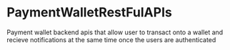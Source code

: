 # PaymentWalletRestFulAPIs
Payment wallet backend apis that allow user to transact onto a wallet and recieve notifications at the same time once the users are authenticated
